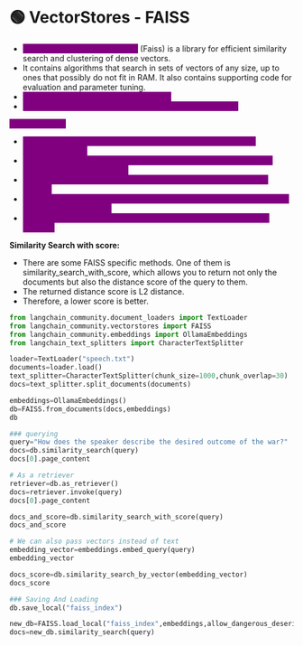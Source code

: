# 🟢 VectorStores - FAISS

* <mark style="color:purple;background-color:purple;">**Facebook AI Similarity Search**</mark> (Faiss) is a library for efficient similarity search and clustering of dense vectors.
* It contains algorithms that search in sets of vectors of any size, up to ones that possibly do not fit in RAM. It also contains supporting code for evaluation and parameter tuning.
* <mark style="color:purple;background-color:purple;">**We can also store and load the vectors**</mark>
* <mark style="color:purple;background-color:purple;">**We can do similairty search using db as well as retriever**</mark>

<mark style="color:purple;background-color:purple;">**As a Retriever:**</mark>

* <mark style="color:purple;background-color:purple;">**We can also convert the vectorstore into a Retriever class. ⇒ db.as\_retriever()**</mark>
* <mark style="color:purple;background-color:purple;">**This allows us to easily use it in other LangChain methods, which largely work with retrievers**</mark>
* <mark style="color:purple;background-color:purple;">**VectorDB stores your embedded documents and does similarity search.**</mark>
* <mark style="color:purple;background-color:purple;">**Retriever wraps the VectorDB to provide a clean, flexible interface for fetching relevant docs.**</mark>
* <mark style="color:purple;background-color:purple;">**Your RAG pipeline or LLM queries the retriever, not the VectorDB directly.**</mark>

**Similarity Search with score:**

* There are some FAISS specific methods. One of them is similarity\_search\_with\_score, which allows you to return not only the documents but also the distance score of the query to them.
* The returned distance score is L2 distance.
* Therefore, a lower score is better.

```python
from langchain_community.document_loaders import TextLoader
from langchain_community.vectorstores import FAISS
from langchain_community.embeddings import OllamaEmbeddings
from langchain_text_splitters import CharacterTextSplitter

loader=TextLoader("speech.txt")
documents=loader.load()
text_splitter=CharacterTextSplitter(chunk_size=1000,chunk_overlap=30)
docs=text_splitter.split_documents(documents)

embeddings=OllamaEmbeddings()
db=FAISS.from_documents(docs,embeddings)
db

### querying 
query="How does the speaker describe the desired outcome of the war?"
docs=db.similarity_search(query)
docs[0].page_content

# As a retriever
retriever=db.as_retriever()
docs=retriever.invoke(query)
docs[0].page_content

docs_and_score=db.similarity_search_with_score(query)
docs_and_score

# We can also pass vectors instead of text
embedding_vector=embeddings.embed_query(query)
embedding_vector

docs_score=db.similarity_search_by_vector(embedding_vector)
docs_score

### Saving And Loading
db.save_local("faiss_index")

new_db=FAISS.load_local("faiss_index",embeddings,allow_dangerous_deserialization=True)
docs=new_db.similarity_search(query)
```
